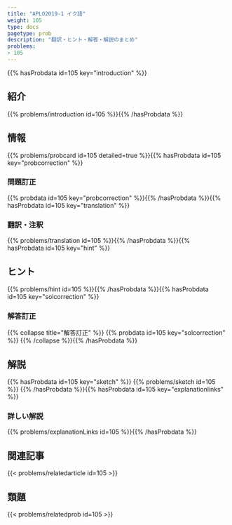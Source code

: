 ```yaml
---
title: "APLO2019-1 イク語"
weight: 105
type: docs
pagetype: prob
description: "翻訳・ヒント・解答・解説のまとめ"
problems: 
- 105
---
```


{{% hasProbdata id=105 key="introduction" %}}

## 紹介

{{% problems/introduction id=105 %}}{{% /hasProbdata %}}

## 情報

{{% problems/probcard id=105 detailed=true %}}{{% hasProbdata id=105 key="probcorrection" %}}

### 問題訂正

{{% probdata id=105 key="probcorrection" %}}{{% /hasProbdata %}}{{% hasProbdata id=105 key="translation" %}}

### 翻訳・注釈

{{% problems/translation id=105 %}}{{% /hasProbdata %}}{{% hasProbdata id=105 key="hint" %}}

## ヒント

{{% problems/hint id=105 %}}{{% /hasProbdata %}}{{% hasProbdata id=105 key="solcorrection" %}}

### 解答訂正

{{% collapse title="解答訂正" %}}
{{% probdata id=105 key="solcorrection" %}}
{{% /collapse %}}{{% /hasProbdata %}}

## 解説

{{% hasProbdata id=105 key="sketch" %}}
{{% problems/sketch id=105 %}}
{{% /hasProbdata %}}{{% hasProbdata id=105 key="explanationlinks" %}}

### 詳しい解説

{{% problems/explanationLinks id=105 %}}{{% /hasProbdata %}}

## 関連記事

{{< problems/relatedarticle id=105 >}}

## 類題

{{< problems/relatedprob id=105 >}}
